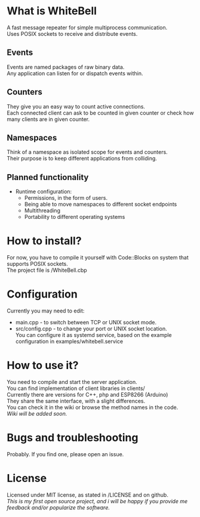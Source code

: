 # What is WhiteBell
A fast message repeater for simple multiprocess communication.  
Uses POSIX sockets to receive and distribute events.  

## Events
Events are named packages of raw binary data.  
Any application can listen for or dispatch events within.  

## Counters
They give you an easy way to count active connections.  
Each connected client can ask to be counted in given counter 
or check how many clients are in given counter.  

## Namespaces
Think of a namespace as isolated scope for events and counters.  
Their purpose is to keep different applications from colliding.  

## Planned functionality
* Runtime configuration:
	* Permissions, in the form of users.
	* Being able to move namespaces to different socket endpoints
	* Multithreading
	* Portability to different operating systems

# How to install?
For now, you have to compile it yourself with Code::Blocks on
system that supports POSIX sockets.  
The project file is /WhiteBell.cbp

# Configuration
Currently you may need to edit:
* main.cpp - to switch between TCP or UNIX socket mode.
* src/config.cpp - to change your port or UNIX socket location.  
You can configure it as systemd service, based on the example
configuration in examples/whitebell.service

# How to use it?
You need to compile and start the server application.  
You can find implementation of client libraries in clients/  
Currently there are versions for C++, php and ESP8266 (Arduino)  
They share the same interface, with a slight differences.  
You can check it in the wiki or browse the method names in the code.  
_Wiki will be added soon._

# Bugs and troubleshooting
Probably. If you find one, please open an issue.

# License
Licensed under MIT license, as stated in /LICENSE and on github.  
_This is my first open source project, and i will be happy if
you provide me feedback and/or popularize the software._
